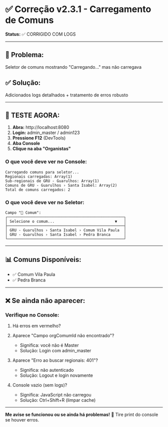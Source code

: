 # ✅ Correção v2.3.1 - Carregamento de Comuns

**Status:** ✅ CORRIGIDO COM LOGS

---

## 🐛 **Problema:**
Seletor de comuns mostrando "Carregando..." mas não carregava

## ✅ **Solução:**
Adicionados logs detalhados + tratamento de erros robusto

---

## 🧪 **TESTE AGORA:**

1. **Abra:** http://localhost:8080
2. **Login:** admin_master / admin123
3. **Pressione F12** (DevTools)
4. **Aba Console**
5. **Clique na aba "Organistas"**

### **O que você deve ver no Console:**
```
Carregando comuns para seletor...
Regionais carregadas: Array(1)
Sub-regionais de GRU - Guarulhos: Array(1)
Comuns de GRU - Guarulhos › Santa Isabel: Array(2)
Total de comuns carregados: 2
```

### **O que você deve ver no Seletor:**
```
Campo "📍 Comum":
┌────────────────────────────────────────────────────┐
│ Selecione o comum...                           ▼   │
├────────────────────────────────────────────────────┤
│ GRU - Guarulhos › Santa Isabel › Comum Vila Paula  │
│ GRU - Guarulhos › Santa Isabel › Pedra Branca      │
└────────────────────────────────────────────────────┘
```

---

## 📊 **Comuns Disponíveis:**
- ✅ Comum Vila Paula
- ✅ Pedra Branca

---

## ❌ **Se ainda não aparecer:**

### **Verifique no Console:**
1. Há erros em vermelho?
2. Aparece "Campo orgComumId não encontrado"?
   - Significa: você não é Master
   - Solução: Login com admin_master

3. Aparece "Erro ao buscar regionais: 401"?
   - Significa: não autenticado
   - Solução: Logout e login novamente

4. Console vazio (sem logs)?
   - Significa: JavaScript não carregou
   - Solução: Ctrl+Shift+R (limpar cache)

---

**Me avise se funcionou ou se ainda há problemas!** 📸
Tire print do console se houver erros.
